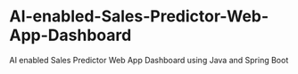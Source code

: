 # AI-enabled-Sales-Predictor-Web-App-Dashboard
AI enabled Sales Predictor Web App Dashboard using Java and Spring Boot
